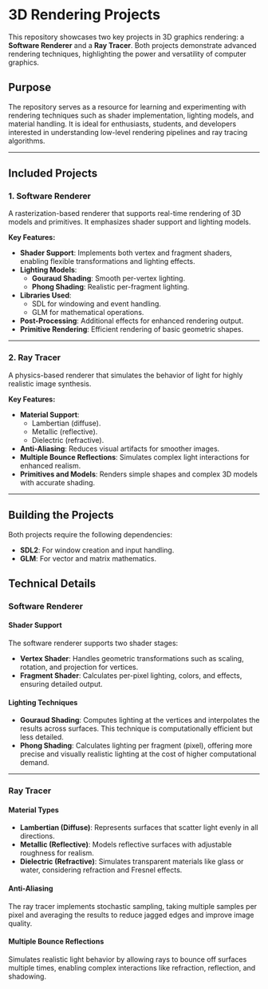 # 3D Rendering Projects

This repository showcases two key projects in 3D graphics rendering: a **Software Renderer** and a **Ray Tracer**. Both projects demonstrate advanced rendering techniques, highlighting the power and versatility of computer graphics.  

## Purpose

The repository serves as a resource for learning and experimenting with rendering techniques such as shader implementation, lighting models, and material handling. It is ideal for enthusiasts, students, and developers interested in understanding low-level rendering pipelines and ray tracing algorithms.

---

## Included Projects

### 1. Software Renderer
A rasterization-based renderer that supports real-time rendering of 3D models and primitives. It emphasizes shader support and lighting models.

**Key Features:**
- **Shader Support**: Implements both vertex and fragment shaders, enabling flexible transformations and lighting effects.
- **Lighting Models**:
  - **Gouraud Shading**: Smooth per-vertex lighting.
  - **Phong Shading**: Realistic per-fragment lighting.
- **Libraries Used**: 
  - SDL for windowing and event handling.
  - GLM for mathematical operations.
- **Post-Processing**: Additional effects for enhanced rendering output.
- **Primitive Rendering**: Efficient rendering of basic geometric shapes.

---

### 2. Ray Tracer
A physics-based renderer that simulates the behavior of light for highly realistic image synthesis.

**Key Features:**
- **Material Support**:
  - Lambertian (diffuse).
  - Metallic (reflective).
  - Dielectric (refractive).
- **Anti-Aliasing**: Reduces visual artifacts for smoother images.
- **Multiple Bounce Reflections**: Simulates complex light interactions for enhanced realism.
- **Primitives and Models**: Renders simple shapes and complex 3D models with accurate shading.

---

## Building the Projects

Both projects require the following dependencies:

- **SDL2**: For window creation and input handling.
- **GLM**: For vector and matrix mathematics.

## Technical Details

### Software Renderer

#### Shader Support
The software renderer supports two shader stages:
- **Vertex Shader**: Handles geometric transformations such as scaling, rotation, and projection for vertices.
- **Fragment Shader**: Calculates per-pixel lighting, colors, and effects, ensuring detailed output.

#### Lighting Techniques
- **Gouraud Shading**: Computes lighting at the vertices and interpolates the results across surfaces. This technique is computationally efficient but less detailed.
- **Phong Shading**: Calculates lighting per fragment (pixel), offering more precise and visually realistic lighting at the cost of higher computational demand.

---

### Ray Tracer

#### Material Types
- **Lambertian (Diffuse)**: Represents surfaces that scatter light evenly in all directions.
- **Metallic (Reflective)**: Models reflective surfaces with adjustable roughness for realism.
- **Dielectric (Refractive)**: Simulates transparent materials like glass or water, considering refraction and Fresnel effects.

#### Anti-Aliasing
The ray tracer implements stochastic sampling, taking multiple samples per pixel and averaging the results to reduce jagged edges and improve image quality.

#### Multiple Bounce Reflections
Simulates realistic light behavior by allowing rays to bounce off surfaces multiple times, enabling complex interactions like refraction, reflection, and shadowing.

